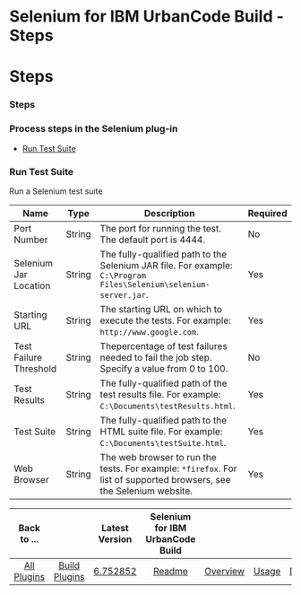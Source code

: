 
Selenium for IBM UrbanCode Build - Steps
========================================

# Steps


### Steps




### Process steps in the Selenium plug-in

* [Run Test Suite](#run_test_suite)


### Run Test Suite

Run a Selenium test suite


| Name | Type | Description | Required |
| --- | --- | --- | --- |
| Port Number | String | The port for running the test. The default port is 4444. | No |
| Selenium Jar Location | String | The fully-qualified path to the Selenium JAR file. For example: `C:\Program Files\Selenium\selenium-server.jar`. | Yes |
| Starting URL | String | The starting URL on which to execute the tests. For example: `http://www.google.com`. | Yes |
| Test Failure Threshold | String | Thepercentage of test failures needed to fail the job step. Specify a value from 0 to 100. | No |
| Test Results | String | The fully-qualified path of the test results file. For example: `C:\Documents\testResults.html`. | Yes |
| Test Suite | String | The fully-qualified path to the HTML suite file. For example: `C:\Documents\testSuite.html`. | Yes |
| Web Browser | String | The web browser to run the tests. For example: `*firefox`. For list of supported browsers, see the Selenium website. | Yes |



|Back to ...||Latest Version|Selenium for IBM UrbanCode Build ||||
| :---: | :---: | :---: | :---: | :---: | :---: | :---: |
|[All Plugins](../../index.md)|[Build Plugins](../README.md)|[6.752852](https://raw.githubusercontent.com/UrbanCode/IBM-UCB-PLUGINS/main/files/Selenium/Selenium-6.752852.zip)|[Readme](README.md)|[Overview](overview.md)|[Usage](usage.md)|[Downloads](downloads.md)|
